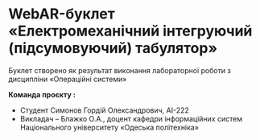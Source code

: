 # WebAR-буклет «Електромеханічний інтегруючий (підсумовуючий) табулятор»
Буклет створено як результат виконання лабораторної роботи з дисципліни «Операційні системи»

**Команда проєкту :**

+ Студент Симонов Гордій Олександрович, АІ-222
+ Викладач – Блажко О.А., доцент кафедри інформаційних систем Національного університету «Одеська політехніка»
